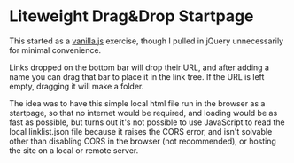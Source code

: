 # Liteweight Drag&Drop Startpage
This started as a [vanilla.js](http://vanilla-js.com/) exercise, though I pulled in jQuery unnecessarily for minimal convenience.

Links dropped on the bottom bar will drop their URL, and after adding a name you can drag that bar to place it in the link tree. If the URL is left empty, dragging it will make a folder.

The idea was to have this simple local html file run in the browser as a startpage, so that no internet would be required, and loading would be as fast as possible, but turns out it's not possible to use JavaScript to read the local linklist.json file because it raises the CORS error, and isn't solvable other than disabling CORS in the browser (not recommended), or hosting the site on a local or remote server.
